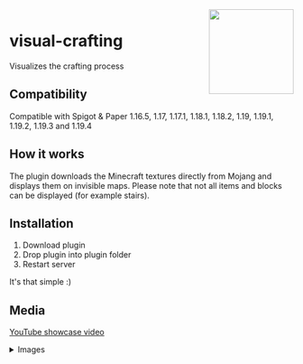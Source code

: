 <img width="150" height="150" align="right" src="https://i.imgur.com/ev28MJZ.png">

# visual-crafting

Visualizes the crafting process

## Compatibility

Compatible with Spigot & Paper 1.16.5, 1.17, 1.17.1, 1.18.1, 1.18.2, 1.19, 1.19.1, 1.19.2, 1.19.3 and 1.19.4

## How it works

The plugin downloads the Minecraft textures directly from Mojang and displays them on invisible maps. Please note that not all items and blocks can be
displayed (for example stairs).

## Installation

1. Download plugin
2. Drop plugin into plugin folder
3. Restart server

It's that simple :)

## Media

[YouTube showcase video](https://www.youtube.com/watch?v=dEABvxvE0Zo)

<details>
    <summary>Images</summary>
    <img src="https://i.imgur.com/ZiF6f8J.png" alt="Screenshot of plugin in action">
</details>